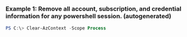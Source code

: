 ### Example 1: Remove all account, subscription, and credential information for any powershell session. (autogenerated)
```powershell
PS C:\> Clear-AzContext -Scope Process
```

